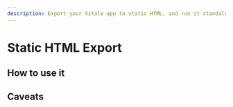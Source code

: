 ```yaml
---
description: Export your Vitale app to static HTML, and run it standalone without the need of a Node.js server.
---
```


# Static HTML Export

## How to use it

## Caveats
